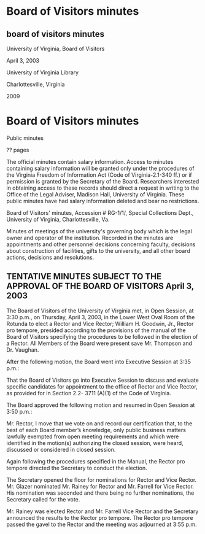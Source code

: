 Board of Visitors minutes
=========================

board of visitors minutes
-------------------------

University of Virginia, Board of Visitors

April 3, 2003

University of Virginia Library

Charlottesville, Virginia

2009

Board of Visitors minutes
=========================

Public minutes

?? pages

The official minutes contain salary information. Access to minutes containing salary information will be granted only under the procedures of the Virginia Freedom of Information Act (Code of Virginia-2.1-340 ff.) or if permission is granted by the Secretary of the Board. Researchers interested in obtaining access to these records should direct a request in writing to the Office of the Legal Adviser, Madison Hall, University of Virginia. These public minutes have had salary information deleted and bear no restrictions.

Board of Visitors' minutes, Accession # RG-1/1/, Special Collections Dept., University of Virginia, Charlottesville, Va.

Minutes of meetings of the university's governing body which is the legal owner and operator of the institution. Recorded in the minutes are appointments and other personnel decisions concerning faculty, decisions about construction of facilities, gifts to the university, and all other board actions, decisions and resolutions.

TENTATIVE MINUTES SUBJECT TO THE APPROVAL OF THE BOARD OF VISITORS April 3, 2003
--------------------------------------------------------------------------------

The Board of Visitors of the University of Virginia met, in Open Session, at 3:30 p.m., on Thursday, April 3, 2003, in the Lower West Oval Room of the Rotunda to elect a Rector and Vice Rector; William H. Goodwin, Jr., Rector pro tempore, presided according to the provisions of the manual of the Board of Visitors specifying the procedures to be followed in the election of a Rector. All Members of the Board were present save Mr. Thompson and Dr. Vaughan.

After the following motion, the Board went into Executive Session at 3:35 p.m.:

That the Board of Visitors go into Executive Session to discuss and evaluate specific candidates for appointment to the office of Rector and Vice Rector, as provided for in Section 2.2- 3711 (A)(1) of the Code of Virginia.

The Board approved the following motion and resumed in Open Session at 3:50 p.m.:

Mr. Rector, I move that we vote on and record our certification that, to the best of each Board member’s knowledge, only public business matters lawfully exempted from open meeting requirements and which were identified in the motion(s) authorizing the closed session, were heard, discussed or considered in closed session.

Again following the procedures specified in the Manual, the Rector pro tempore directed the Secretary to conduct the election.

The Secretary opened the floor for nominations for Rector and Vice Rector. Mr. Glazer nominated Mr. Rainey for Rector and Mr. Farrell for Vice Rector. His nomination was seconded and there being no further nominations, the Secretary called for the vote.

Mr. Rainey was elected Rector and Mr. Farrell Vice Rector and the Secretary announced the results to the Rector pro tempore. The Rector pro tempore passed the gavel to the Rector and the meeting was adjourned at 3:55 p.m.